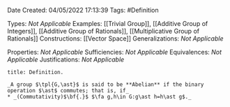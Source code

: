<div class="topSpace"></div>

Date Created: 04/05/2022 17:13:39
Tags: #Definition

Types: _Not Applicable_
Examples: [[Trivial Group]], [[Additive Group of Integers]], [[Additive Group of Rationals]], [[Multiplicative Group of Rationals]]
Constructions: [[Vector Space]]
Generalizations: _Not Applicable_

Properties: _Not Applicable_
Sufficiencies: _Not Applicable_
Equivalences: _Not Applicable_
Justifications: _Not Applicable_

``` ad-Definition
title: Definition.

_A group $\tpl{G,\ast}$ is said to be **Abelian** if the binary operation $\ast$ commutes; that is, if_
* _(Commutativity)$\bf{.}$ $\fa g,h\in G:g\ast h=h\ast g$._

```
